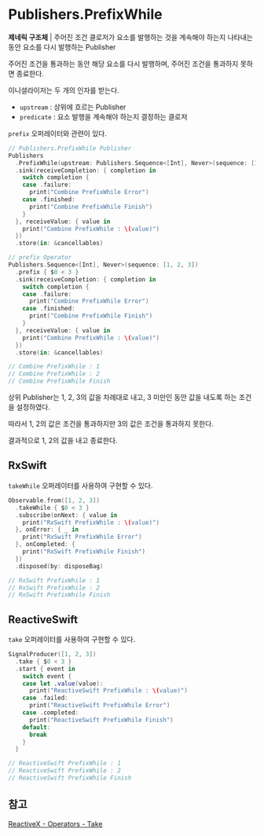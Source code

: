 # Publishers.PrefixWhile

**제네릭 구조체** | 주어진 조건 클로저가 요소를 발행하는 것을 계속해야 하는지 나타내는 동안 요소를 다시 발행하는 Publisher

주어진 조건을 통과하는 동안 해당 요소를 다시 발행하며, 주어진 조건을 통과하지 못하면 종료한다.

이니셜라이저는 두 개의 인자를 받는다.

- `upstream` : 상위에 흐르는 Publisher
- `predicate` : 요소 발행을 계속해야 하는지 결정하는 클로저

`prefix` 오퍼레이터와 관련이 있다.

```swift
// Publishers.PrefixWhile Publisher
Publishers
  .PrefixWhile(upstream: Publishers.Sequence<[Int], Never>(sequence: [1, 2, 3])) { $0 < 3 }
  .sink(receiveCompletion: { completion in
    switch completion {
    case .failure:
      print("Combine PrefixWhile Error")
    case .finished:
      print("Combine PrefixWhile Finish")
    }
  }, receiveValue: { value in
    print("Combine PrefixWhile : \(value)")
  })
  .store(in: &cancellables)

// prefix Operator
Publishers.Sequence<[Int], Never>(sequence: [1, 2, 3])
  .prefix { $0 < 3 }
  .sink(receiveCompletion: { completion in
    switch completion {
    case .failure:
      print("Combine PrefixWhile Error")
    case .finished:
      print("Combine PrefixWhile Finish")
    }
  }, receiveValue: { value in
    print("Combine PrefixWhile : \(value)")
  })
  .store(in: &cancellables)

// Combine PrefixWhile : 1
// Combine PrefixWhile : 2
// Combine PrefixWhile Finish
```

상위 Publisher는 1, 2, 3의 값을 차례대로 내고, 3 미만인 동안 값을 내도록 하는 조건을 설정하였다.

따라서 1, 2의 값은 조건을 통과하지만 3의 값은 조건을 통과하지 못한다.

결과적으로 1, 2의 값을 내고 종료한다.

## RxSwift

`takeWhile` 오퍼레이터를 사용하여 구현할 수 있다.

```swift
Observable.from([1, 2, 3])
  .takeWhile { $0 < 3 }
  .subscribe(onNext: { value in
    print("RxSwift PrefixWhile : \(value)")
  }, onError: { _ in
    print("RxSwift PrefixWhile Error")
  }, onCompleted: {
    print("RxSwift PrefixWhile Finish")
  })
  .disposed(by: disposeBag)

// RxSwift PrefixWhile : 1
// RxSwift PrefixWhile : 2
// RxSwift PrefixWhile Finish
```

## ReactiveSwift

`take` 오퍼레이터를 사용하여 구현할 수 있다.

```swift
SignalProducer([1, 2, 3])
  .take { $0 < 3 }
  .start { event in
    switch event {
    case let .value(value):
      print("ReactiveSwift PrefixWhile : \(value)")
    case .failed:
      print("ReactiveSwift PrefixWhile Error")
    case .completed:
      print("ReactiveSwift PrefixWhile Finish")
    default:
      break
    }
  }

// ReactiveSwift PrefixWhile : 1
// ReactiveSwift PrefixWhile : 2
// ReactiveSwift PrefixWhile Finish
```

## 참고

[ReactiveX - Operators - Take](http://reactivex.io/documentation/operators/take.html)
